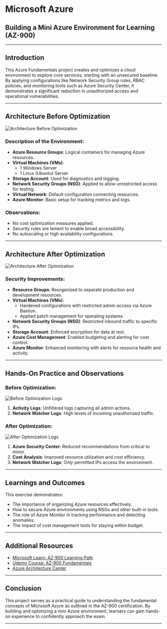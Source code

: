 # Microsoft Azure

## Building a Mini Azure Environment for Learning (AZ-900)

---

## Introduction

This Azure Fundamentals project creates and optimizes a cloud environment to explore core services, starting with an unsecured baseline. By applying configurations like Network Security Group rules, RBAC policies, and monitoring tools such as Azure Security Center, it demonstrates a significant reduction in unauthorized access and operational vulnerabilities.

---

## Architecture Before Optimization

![Architecture Before Optimization](./images/architecture-before.png)

### Description of the Environment:

- **Azure Resource Groups**: Logical containers for managing Azure resources.
- **Virtual Machines (VMs)**:
  - 1 Windows Server
  - 1 Linux (Ubuntu) Server
- **Storage Account**: Used for diagnostics and logging.
- **Network Security Groups (NSG)**: Applied to allow unrestricted access for testing.
- **Virtual Network**: Default configuration connecting resources.
- **Azure Monitor**: Basic setup for tracking metrics and logs.

### Observations:
- No cost optimization measures applied.
- Security rules are lenient to enable broad accessibility.
- No autoscaling or high availability configurations.

---

## Architecture After Optimization

![Architecture After Optimization](./images/architecture-after.png)

### Security Improvements:

- **Resource Groups**: Reorganized to separate production and development resources.
- **Virtual Machines (VMs)**:
  - Hardened configurations with restricted admin access via Azure Bastion.
  - Applied patch management for operating systems.
- **Network Security Groups (NSG)**: Restricted inbound traffic to specific IPs.
- **Storage Account**: Enforced encryption for data at rest.
- **Azure Cost Management**: Enabled budgeting and alerting for cost control.
- **Azure Monitor**: Enhanced monitoring with alerts for resource health and activity.

---

## Hands-On Practice and Observations

### Before Optimization:

![Before Optimization Logs](./images/logs-before.png)

1. **Activity Logs**: Unfiltered logs capturing all admin actions.
2. **Network Watcher Logs**: High levels of incoming unauthorized traffic.

### After Optimization:

![After Optimization Logs](./images/logs-after.png)

1. **Azure Security Center**: Reduced recommendations from critical to minor.
2. **Cost Analysis**: Improved resource utilization and cost efficiency.
3. **Network Watcher Logs**: Only permitted IPs access the environment.

---

## Learnings and Outcomes

This exercise demonstrates:
- The importance of organizing Azure resources effectively.
- How to secure Azure environments using NSGs and other built-in tools.
- The role of Azure Monitor in tracking performance and detecting anomalies.
- The impact of cost management tools for staying within budget.

---

## Additional Resources

- [Microsoft Learn: AZ-900 Learning Path](https://learn.microsoft.com/en-us/certifications/exams/az-900/)
- [Udemy Course: AZ-900 Fundamentals](https://www.udemy.com/course/az900-azure/)
- [Azure Architecture Center](https://learn.microsoft.com/en-us/azure/architecture/)

---

## Conclusion

This project serves as a practical guide to understanding the fundamental concepts of Microsoft Azure as outlined in the AZ-900 certification. By building and optimizing a mini Azure environment, learners can gain hands-on experience to confidently approach the exam.

---
